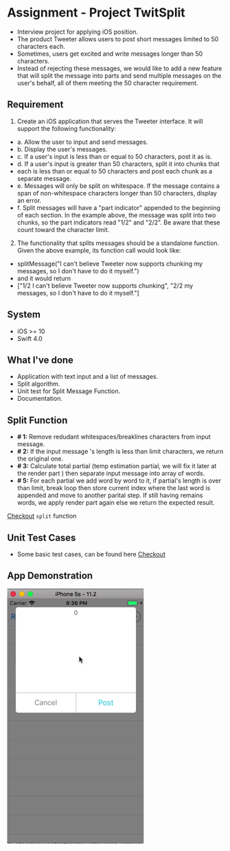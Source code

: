 # Assignment -  Project TwitSplit
- Interview project for applying iOS position.
- The product Tweeter allows users to post short messages limited to 50 characters each.
- Sometimes, users get excited and write messages longer than 50 characters.
- Instead of rejecting these messages, we would like to add a new feature that will split the message into parts and send multiple messages on the user's behalf, all of them meeting the 50 character requirement.

## Requirement
1. Create an iOS application that serves the Tweeter interface. It will support the following functionality:
- a. Allow the user to input and send messages.
- b. Display the user's messages.
- c. If a user's input is less than or equal to 50 characters, post it as is.
- d. If a user's input is greater than 50 characters, split it into chunks that
- each is less than or equal to 50 characters and post each chunk as a separate message.
- e. Messages will only be split on whitespace. If the message contains a span of non-whitespace characters longer than 50 characters, display an error.
- f. Split messages will have a "part indicator" appended to the beginning of each section. In the example above, the message was split into two chunks, so the part indicators read "1/2" and "2/2". Be aware that these count toward the character limit.
2. The functionality that splits messages should be a standalone function. Given the above example, its function call would look like:
- splitMessage("I can't believe Tweeter now supports chunking my messages, so I don't have to do it myself.")
- and it would return
- ["1/2 I can't believe Tweeter now supports chunking", "2/2 my messages, so I don't have to do it myself."]

## System
- iOS >= 10
- Swift 4.0

## What I've done
- Application with text input and a list of messages.
- Split algorithm.
- Unit test for Split Message Function.
- Documentation.

## Split Function
- **# 1:** Remove redudant whitespaces/breaklines characters from input message.
- **# 2:** If the input message 's length is less than limit characters, we return the original one.
- **# 3:** Calculate total partial (temp estimation partial, we will fix it later at the render part ) then separate input message into array of words.
- **# 5:** For each partial we add word by word to it, if partial's length is over than limit, break loop then store current index where the last word is appended and move to another parital step. If still having remains words, we apply render part again else we return the expected result.

[Checkout](https://github.com/leonyuu/twitsplit_assignment/blob/master/twitsplit/twitsplit/Utils/Utils.swift)  `split` function

## Unit Test Cases
- Some basic test cases, can be found here
[Checkout](https://github.com/leonyuu/twitsplit_assignment/blob/master/twitsplit/twitsplitTests/twitsplitTests.swift)

## App Demonstration
![alt text](https://github.com/leonyuu/twitsplit_assignment/blob/master/app_demo.gif)



